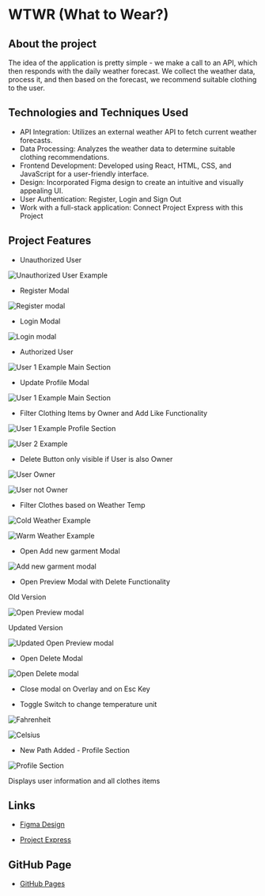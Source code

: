 # WTWR (What to Wear?)

## About the project

The idea of the application is pretty simple - we make a call to an API, which then responds with the daily weather forecast. We collect the weather data, process it, and then based on the forecast, we recommend suitable clothing to the user.

## Technologies and Techniques Used

- API Integration: Utilizes an external weather API to fetch current weather forecasts.
- Data Processing: Analyzes the weather data to determine suitable clothing recommendations.
- Frontend Development: Developed using React, HTML, CSS, and JavaScript for a user-friendly interface.
- Design: Incorporated Figma design to create an intuitive and visually appealing UI.
- User Authentication: Register, Login and Sign Out
- Work with a full-stack application: Connect Project Express with this Project

## Project Features

- Unauthorized User

![Unauthorized User Example](screenshots/UnauthorizedUser.png)

- Register Modal

![Register modal](screenshots/RegisterModal.png)

- Login Modal

![Login modal](screenshots/LoginModal.png)

- Authorized User

![User 1 Example Main Section](screenshots/UserLoggedIn_MainSection.png)

- Update Profile Modal

![User 1 Example Main Section](screenshots/UpdateUserModal.png)

- Filter Clothing Items by Owner and Add Like Functionality

![User 1 Example Profile Section](screenshots/UserLoggedIn_ProfileSection.png)

![User 2 Example](screenshots/DifferentUserLoggedIn.png)

- Delete Button only visible if User is also Owner

![User Owner](screenshots/Item_UserOwner.png)

![User not Owner ](screenshots/Item_UserNotOwner.png)

- Filter Clothes based on Weather Temp

![Cold Weather Example](screenshots/ColdWeatherExample.png)

![Warm Weather Example](screenshots/WarmWeatherExample.png)

- Open Add new garment Modal

![Add new garment modal](screenshots/AddItemModal.png)

- Open Preview Modal with Delete Functionality

Old Version

![Open Preview modal](screenshots/ItemCardModal.png)

Updated Version

![Updated Open Preview modal](screenshots/ItemModalWithDeleteFunctionality.png)

- Open Delete Modal

![Open Delete modal](screenshots/DeleteItemModal.png)

- Close modal on Overlay and on Esc Key

- Toggle Switch to change temperature unit

![Fahrenheit](screenshots/TemperatureF.png)

![Celsius](screenshots/TemperatureC.png)

- New Path Added - Profile Section

![Profile Section](screenshots/ProfileSection.png)

Displays user information and all clothes items

## Links

- [Figma Design](https://www.figma.com/file/DTojSwldenF9UPKQZd6RRb/Sprint-10%3A-WTWR)

- [Project Express](https://github.com/PQuaresma-94/se_project_express)

## GitHub Page

- [GitHub Pages](https://pquaresma-94.github.io/se_project_react)

